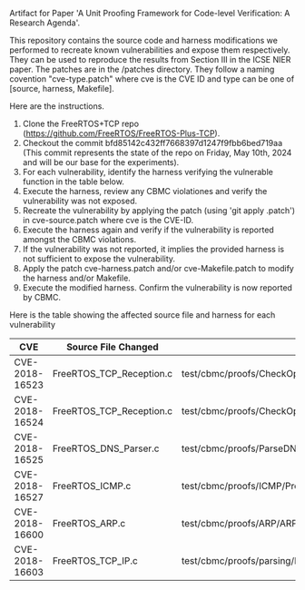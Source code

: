 Artifact for Paper 'A Unit Proofing Framework for Code-level Verification: A Research Agenda'. 

This repository contains the source code and harness modifications we performed to recreate known vulnerabilities and expose them respectively.
They can be used to reproduce the results from Section III in the ICSE NIER paper.
The patches are in the /patches directory.
They follow a naming covention "cve-type.patch" where cve is the CVE ID and type can be one of [source, harness, Makefile].

Here are the instructions.
1. Clone the FreeRTOS+TCP repo (https://github.com/FreeRTOS/FreeRTOS-Plus-TCP).
2. Checkout the commit bfd85142c432ff7668397d1247f9fbb6bed719aa (This commit represents the state of the repo on Friday, May 10th, 2024 and will be our base for the experiments).
3. For each vulnerability, identify the harness verifying the vulnerable function in the table below.
4. Execute the harness, review any CBMC violationes and verify the vulnerability was not exposed.
5. Recreate the vulnerability by applying the patch (using 'git apply <patch-file>.patch') in cve-source.patch where cve is the CVE-ID.
6. Execute the harness again and verify if the vulnerability is reported amongst the CBMC violations.
7. If the vulnerability was not reported, it implies the provided harness is not sufficient to expose the vulnerability.
8. Apply the patch cve-harness.patch and/or cve-Makefile.patch to modify the harness and/or Makefile.
9. Execute the modified harness. Confirm the vulnerability is now reported by CBMC.

Here is the table showing the affected source file and harness for each vulnerability

| CVE               | Source File Changed                           | Harness File Changed                                                                 |
|-------------------|------------------------------------------------|-------------------------------------------------------------------------------------|
| CVE-2018-16523    | FreeRTOS_TCP_Reception.c                       | test/cbmc/proofs/CheckOptionsOuter/Makefile.json                                     |
| CVE-2018-16524    | FreeRTOS_TCP_Reception.c                       | test/cbmc/proofs/CheckOptions/CheckOptions_harness.c                                 |
| CVE-2018-16525    | FreeRTOS_DNS_Parser.c                          | test/cbmc/proofs/ParseDNSReply/ParseDNSReply_harness.c                               |
| CVE-2018-16527    | FreeRTOS_ICMP.c                                | test/cbmc/proofs/ICMP/ProcessICMPPacket/ProcessICMPPacket_harness.c                  |
| CVE-2018-16600    | FreeRTOS_ARP.c                                 | test/cbmc/proofs/ARP/ARPProcessPacket/ARPProcessPacket_harness.c                     |
| CVE-2018-16603    | FreeRTOS_TCP_IP.c                              | test/cbmc/proofs/parsing/ProcessReceivedTCPPacket/ProcessReceivedTCPPacket_harness.c |



